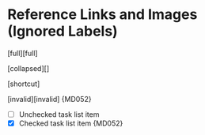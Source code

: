 # Reference Links and Images (Ignored Labels)

[full][full]

[collapsed][]

[shortcut]

[invalid][invalid] {MD052}

- [ ] Unchecked task list item
- [x] Checked task list item {MD052}

<!-- markdownlint-configure-file {
  "reference-links-images": {
    "ignored_labels": [
      "full",
      "collapsed",
      "shortcut"
    ],
    "shortcut_syntax": true
  }
} -->
